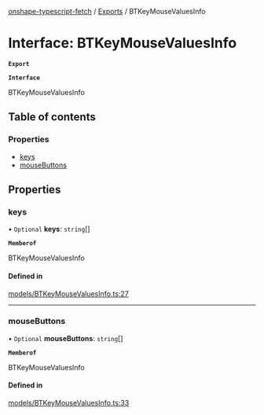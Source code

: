 [onshape-typescript-fetch](../README.md) / [Exports](../modules.md) / BTKeyMouseValuesInfo

# Interface: BTKeyMouseValuesInfo

**`Export`**

**`Interface`**

BTKeyMouseValuesInfo

## Table of contents

### Properties

- [keys](BTKeyMouseValuesInfo.md#keys)
- [mouseButtons](BTKeyMouseValuesInfo.md#mousebuttons)

## Properties

### keys

• `Optional` **keys**: `string`[]

**`Memberof`**

BTKeyMouseValuesInfo

#### Defined in

[models/BTKeyMouseValuesInfo.ts:27](https://github.com/toebes/onshape-typescript-fetch/blob/3e11ae1/models/BTKeyMouseValuesInfo.ts#L27)

___

### mouseButtons

• `Optional` **mouseButtons**: `string`[]

**`Memberof`**

BTKeyMouseValuesInfo

#### Defined in

[models/BTKeyMouseValuesInfo.ts:33](https://github.com/toebes/onshape-typescript-fetch/blob/3e11ae1/models/BTKeyMouseValuesInfo.ts#L33)
